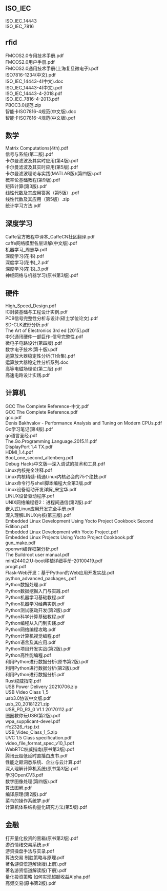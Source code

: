 
## ISO_IEC
ISO_IEC_14443  
ISO_IEC_7816  

## rfid
FMCOS2.0专用技术手册.pdf  
FMCOS2.0用户手册.pdf  
FMCOS2.0通用技术手册(上海复旦微电子).pdf  
ISO7816-1234(中文).pdf  
ISO_IEC_14443-4(中文).doc  
ISO_IEC_14443-4(中文).pdf  
ISO_IEC_14443-4-2018.pdf  
ISO_IEC_7816-4-2013.pdf  
PBOC3.0规范.zip  
智能卡ISO7816-4规范(中文版).doc  
智能卡ISO7816-4规范(中文版).pdf  

## 数学
Matrix Computations(4th).pdf  
信号与系统(第二版).pdf  
卡尔曼滤波及其实时应用(第4版).pdf  
卡尔曼滤波及其实时应用(第5版).pdf  
卡尔曼滤波理论与实践(MATLAB版)(第四版).pdf  
概率论基础教程(第9版).pdf  
矩阵计算(第3版).pdf  
线性代数及其应用答案（第5版）.pdf  
线性代数及其应用（第5版）.zip  
统计学习方法.pdf  

## 深度学习
Caffe官方教程中译本_CaffeCN社区翻译.pdf  
caffe网络模型各层详解(中文版).pdf  
机器学习_周志华.pdf  
深度学习(花书).pdf  
深度学习(花书)_2.pdf  
深度学习(花书)_3.pdf  
神经网络与机器学习(原书第3版).pdf  

## 硬件
High_Speed_Design.pdf  
IC封装基础与工程设计实例.pdf  
PCB信号完整性分析与设计(硕士学位论文).pdf  
SD-CLK波形分析.pdf  
The Art of Electronics 3rd ed [2015].pdf  
中兴通讯硬件一部巨作-信号完整性.pdf  
微电子电路设计(第四版).pdf  
数字电子技术(第十版).pdf  
运算放大器稳定性分析(TI合集).pdf  
运算放大器稳定性分析系列.doc  
高等电磁场理论(第二版).pdf  
高速电路设计实践.pdf  

## 计算机
GCC The Complete Reference-中文.pdf  
GCC The Complete Reference.pdf  
gcc.pdf  
Denis Bakhvalov - Performance Analysis and Tuning on Modern CPUs.pdf  
Go学习笔记(第4版).pdf  
go语言圣经.pdf  
The.Go.Programming.Language.2015.11.pdf  
DisplayPort 1.4 TX.pdf  
HDMI_1.4.pdf  
Boot_one_second_altenberg.pdf  
Debug Hacks中文版—深入调试的技术和工具.pdf  
Linux内核完全注释.pdf  
Linux内核精髓-精通Linux内核必会的75个绝技.pdf  
Linux命令行与shell脚本编程大全第3版.pdf  
Linux设备驱动开发详解_宋宝华.pdf  
LINUX设备驱动程序.pdf  
UNIX网络编程卷2：进程间通信(第2版).pdf  
嵌入式Linux应用开发完全手册.pdf  
深入理解LINUX内核(第三版).pdf  
Embedded Linux Development Using Yocto Project Cookbook Second Edition.pdf  
Embedded Linux Development with Yocto Project.pdf  
Embedded Linux Projects Using Yocto Project Cookbook.pdf  
gun_make.pdf  
openwrt编译框架分析.pdf  
The Buildroot user manual.pdf  
mini2440之U-boot移植详细手册-20100419.pdf  
progit.pdf  
Flask-Web开发：基于Python的Web应用开发实战.pdf  
python_advanced_packages_.pdf  
Python数据处理.pdf  
Python数据挖掘入门与实践.pdf  
Python机器学习基础教程.pdf  
Python机器学习经典实例.pdf  
Python测试驱动开发(第2版).pdf  
Python科学计算基础教程.pdf  
Python编程从入门到实践.pdf  
Python网络编程攻略.pdf  
Python计算机视觉编程.pdf  
Python语言及其应用.pdf  
Python项目开发实战(第2版).pdf  
Python高性能编程.pdf  
利用Python进行数据分析(原书第2版).pdf  
利用Python进行数据分析(第2版).pdf  
利用Python进行数据分析.pdf  
Rust权威指南.pdf  
USB Power Delivery 20210706.zip  
USB Video Class 1_5  
usb3.0协议中文版.pdf  
usb_20_20181221.zip  
USB_PD_R3_0 V1.1 20170112.pdf  
圈圈教你玩USB(第2版).pdf  
wpa_supplicant-devel.pdf  
rfc2326_rtsp.txt  
USB_Video_Class_1_5.zip  
UVC 1.5 Class specification.pdf  
video_file_format_spec_v10_1.pdf  
WebRTC权威指南(原书第3版).pdf  
腾讯云超低延时直播白皮书.pdf  
性能之巅洞悉系统、企业与云计算.pdf  
深入理解计算机系统(原书第3版).pdf  
学习OpenCV3.pdf  
数字图像处理(第四版).pdf  
算法图解.pdf  
编译原理(第2版).pdf  
菜鸟的操作系统梦.pdf  
计算机体系结构量化研究方法(第5版).pdf  

## 金融
打开量化投资的黑箱(原书第2版).pdf  
游资情绪交易系统.pdf  
游资操盘手法与实录.pdf  
算法交易 制胜策略与原理.pdf  
著名游资悟道解读版(上册).pdf  
著名游资悟道解读版(下册).pdf  
量化投资策略 如何实现超额收益Alpha.pdf  
高频交易(原书第2版).pdf  
